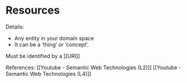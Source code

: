 # Resources

Details:
 - Any entity in your domain space
 - It can be a ‘thing’ or ‘concept’.

Must be identified by a [[URI]]


References:
[[Youtube - Semantic Web Technologies (L2)]]
[[Youtube - Semantic Web Technologies (L4)]]